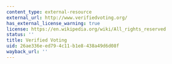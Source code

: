 ```yaml
---
content_type: external-resource
external_url: http://www.verifiedvoting.org/
has_external_license_warning: true
license: https://en.wikipedia.org/wiki/All_rights_reserved
status: ''
title: Verified Voting
uid: 26ae336e-ed79-4c11-b1e8-438a49d6d08f
wayback_url: ''
---
```

